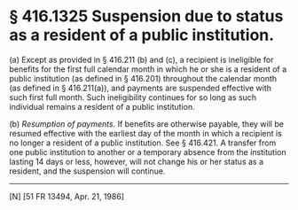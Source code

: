 # § 416.1325   Suspension due to status as a resident of a public institution.

(a) Except as provided in § 416.211 (b) and (c), a recipient is ineligible for benefits for the first full calendar month in which he or she is a resident of a public institution (as defined in § 416.201) throughout the calendar month (as defined in § 416.211(a)), and payments are suspended effective with such first full month. Such ineligibility continues for so long as such individual remains a resident of a public institution.


(b) *Resumption of payments.* If benefits are otherwise payable, they will be resumed effective with the earliest day of the month in which a recipient is no longer a resident of a public institution. See § 416.421. A transfer from one public institution to another or a temporary absence from the institution lasting 14 days or less, however, will not change his or her status as a resident, and the suspension will continue.



---

[N] [51 FR 13494, Apr. 21, 1986]




